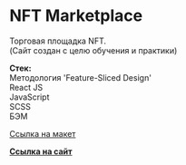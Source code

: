 <h1>NFT Marketplace</h1>
<p>
    Торговая площадка NFT.</br>
    (Сайт создан с целю обучения и практики)
</p>
<p>
    <b>Стек:</b> </br>
    Методология 'Feature-Sliced Design'</br>
    React JS </br>
    JavaScript </br>
    SCSS </br>
    БЭМ
</p>

<a href="https://www.figma.com/file/pYLezccGqjYxg8djRax2y7/NFT-Marketplace?type=design&node-id=1647-17907&mode=design&t=3uAQ7MARrtNIf5I4-0">Ссылка на макет</a>

<a href="https://www.figma.com/file/pYLezccGqjYxg8djRax2y7/NFT-Marketplace?type=design&node-id=1647-17907&mode=design&t=3uAQ7MARrtNIf5I4-0"><b>Ссылка на сайт</b></a>